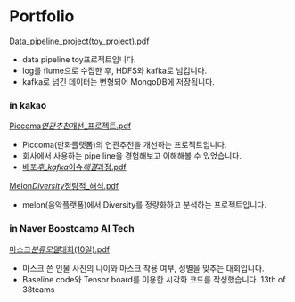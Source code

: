 # Portfolio

[Data_pipeline_project(toy_project).pdf](<https://github.com/20180707jun/portfolio/blob/master/portfolio/Data_pipeline_project(toy_project).pdf>)

- data pipeline toy프로젝트입니다.
- log를 flume으로 수집한 후, HDFS와 kafka로 넘깁니다.
- kafka로 넘긴 데이터는 변형되어 MongoDB에 저장됩니다.

### in kakao

[Piccoma*연관추천*개선\_프로젝트.pdf](https://github.com/20180707jun/portfolio/blob/master/portfolio/Piccoma_연관추천_개선_프로젝트.pdf)

- Piccoma(만화플랫폼)의 연관추천을 개선하는 프로젝트입니다.
- 회사에서 사용하는 pipe line을 경험해보고 이해해볼 수 있었습니다.
- [배포*후\_kafka*이슈*해결*과정.pdf](https://github.com/20180707jun/portfolio/blob/master/portfolio/배포_후_kafka_이슈_해결_과정.pdf)

[Melon*Diversity*정량적\_해석.pdf](https://github.com/20180707jun/portfolio/blob/master/portfolio/Melon_Diversity_정량적_해석.pdf)

- melon(음악플랫폼)에서 Diversity를 정량화하고 분석하는 프로젝트입니다.

### in Naver Boostcamp AI Tech

[마스크*분류모델*대회(10일).pdf](<https://github.com/20180707jun/portfolio/blob/master/portfolio/%EB%A7%88%EC%8A%A4%ED%81%AC_%EB%B6%84%EB%A5%98%EB%AA%A8%EB%8D%B8_%EB%8C%80%ED%9A%8C(10%EC%9D%BC).pdf>)

- 마스크 쓴 인물 사진의 나이와 마스크 착용 여부, 성별을 맞추는 대회입니다.
- Baseline code와 Tensor board를 이용한 시각화 코드를 작성했습니다.
  13th of 38teams
